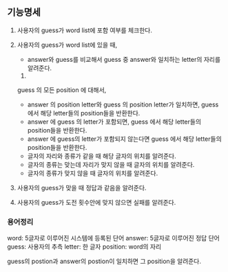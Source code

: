 ## 기능명세
1. 사용자의 guess가 word list에 포함 여부를 체크한다.
2. 사용자의 guess가 word list에 있을 때,
   * answer와 guess를 비교해서 guess 중 answer와 일치하는 letter의 자리를 알려준다.
   
   1.
   guess 의 모든 position 에 대해서,
      - answer 의 position letter와 guess 의 position letter가 일치하면,
         guess 에서 해당 letter들의 position들을 반환한다.
      - answer 에 guess 의 letter가 포함되면,
         guess 에서 해당 letter들의 position들을 반환한다.
      - answer 에 guess의 letter가 포함되지 않는다면
         guess 에서 해당 letter들의 position들을 반환한다.

   * 글자의 자리와 종류가 같을 때 해당 글자의 위치를 알려준다.
   * 글자의 종류는 맞는데 자리가 맞지 않을 때 글자의 위치를 알려준다.
   * 글자의 종류가 맞지 않을 때 글자의 위치를 알려준다.
3. 사용자의 guess가 맞을 때 정답과 같음을 알려준다.
4. 사용자의 guess가 도전 횟수안에 맞지 않으면 실패를 알려준다. 

### 용어정리
word: 5글자로 이루어진 시스템에 등록된 단어
answer: 5글자로 이루어진 정답 단어
guess: 사용자의 추측
letter: 한 글자
position: word의 자리

guess의 postion과 answer의 postion이 일치하면 그 position을 알려준다.